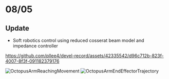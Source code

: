 # 08/05

## Update
- Soft robotics control using reduced cosserat beam model and impedance controller

https://github.com/pllee4/devel-record/assets/42335542/d96c712b-823f-4007-8f3f-091182379176


![OctopusArmReachingMovement](https://github.com/pllee4/devel-record/assets/42335542/a00d36f7-ead8-4485-a0b0-670d169aa417)
![OctopusArmEndEffectorTrajectory](https://github.com/pllee4/devel-record/assets/42335542/71f1bfe7-fbef-490f-ab94-8a7247dc7b3e)
